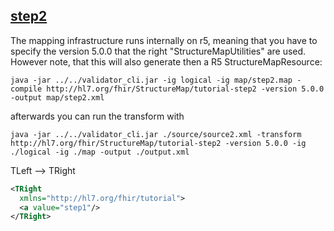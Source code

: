 ## [step2](http://hl7.org/fhir/mapping-tutorial.html#step2) 

The mapping infrastructure runs internally on r5, meaning that you have to specify the version 5.0.0 that the right "StructureMapUtilities" are used. However note, that this will also generate then a R5 StructureMapResource:

```
java -jar ../../validator_cli.jar -ig logical -ig map/step2.map -compile http://hl7.org/fhir/StructureMap/tutorial-step2 -version 5.0.0 -output map/step2.xml
```

afterwards you can run the transform with

```
java -jar ../../validator_cli.jar ./source/source2.xml -transform http://hl7.org/fhir/StructureMap/tutorial-step2 -version 5.0.0 -ig ./logical -ig ./map -output ./output.xml
```


TLeft --> TRight

```xml
<TRight 
  xmlns="http://hl7.org/fhir/tutorial">
  <a value="step1"/>
</TRight>
```
